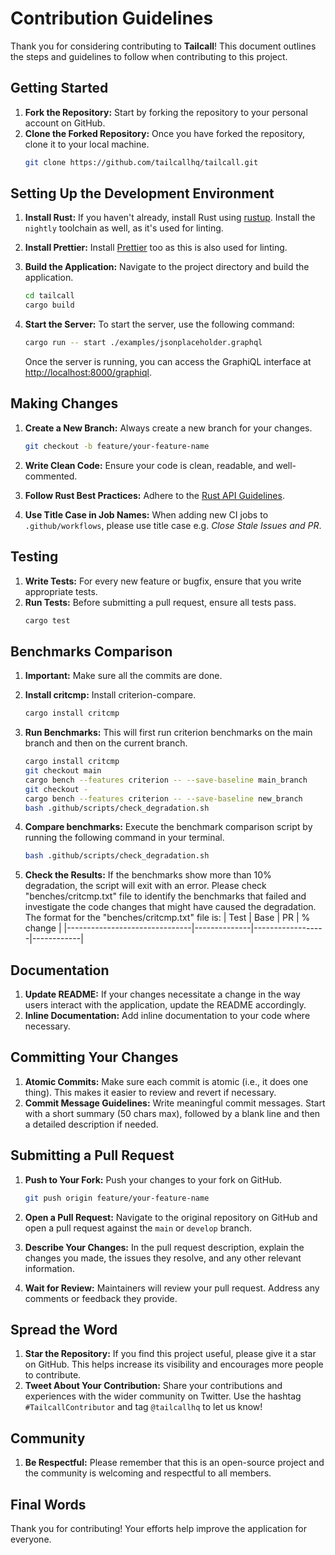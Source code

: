 # Contribution Guidelines

Thank you for considering contributing to **Tailcall**! This document outlines the steps and guidelines to follow when contributing to this project.

## Getting Started

1. **Fork the Repository:** Start by forking the repository to your personal account on GitHub.
2. **Clone the Forked Repository:** Once you have forked the repository, clone it to your local machine.
   ```bash
   git clone https://github.com/tailcallhq/tailcall.git
   ```

## Setting Up the Development Environment

1. **Install Rust:** If you haven't already, install Rust using [rustup](https://rustup.rs/). Install the `nightly` toolchain as well, as it's used for linting.
2. **Install Prettier:** Install [Prettier](https://prettier.io/) too as this is also used for linting.
3. **Build the Application:** Navigate to the project directory and build the application.

   ```bash
   cd tailcall
   cargo build
   ```

4. **Start the Server:** To start the server, use the following command:
   ```bash
   cargo run -- start ./examples/jsonplaceholder.graphql
   ```
   Once the server is running, you can access the GraphiQL interface at [http://localhost:8000/graphiql](http://localhost:8000/graphiql).

## Making Changes

1. **Create a New Branch:** Always create a new branch for your changes.

   ```bash
   git checkout -b feature/your-feature-name
   ```

2. **Write Clean Code:** Ensure your code is clean, readable, and well-commented.
3. **Follow Rust Best Practices:** Adhere to the [Rust API Guidelines](https://rust-lang.github.io/api-guidelines/about.html).
4. **Use Title Case in Job Names:** When adding new CI jobs to `.github/workflows`, please use title case e.g. _Close Stale Issues and PR_.

## Testing

1. **Write Tests:** For every new feature or bugfix, ensure that you write appropriate tests.
2. **Run Tests:** Before submitting a pull request, ensure all tests pass.
   ```bash
   cargo test
   ```

## Benchmarks Comparison

1. **Important:** Make sure all the commits are done.
2. **Install critcmp:** Install criterion-compare.
   ```bash
   cargo install critcmp
   ```
3. **Run Benchmarks:** This will first run criterion benchmarks on the main branch and then on the current branch.

   ```bash
   cargo install critcmp
   git checkout main
   cargo bench --features criterion -- --save-baseline main_branch
   git checkout -
   cargo bench --features criterion -- --save-baseline new_branch
   bash .github/scripts/check_degradation.sh

4. **Compare benchmarks:** Execute the benchmark comparison script by running the following command in your terminal.

   ```bash
   bash .github/scripts/check_degradation.sh
   ```

5. **Check the Results:** If the benchmarks show more than 10% degradation, the script will exit with an error. Please check "benches/critcmp.txt" file to identify the benchmarks that failed and investigate the code changes that might have caused the degradation.
   The format for the "benches/critcmp.txt" file is:
   | Test | Base | PR | % change |
   |-------------------------------|--------------|------------------|------------|

## Documentation

1. **Update README:** If your changes necessitate a change in the way users interact with the application, update the README accordingly.
2. **Inline Documentation:** Add inline documentation to your code where necessary.

## Committing Your Changes

1. **Atomic Commits:** Make sure each commit is atomic (i.e., it does one thing). This makes it easier to review and revert if necessary.
2. **Commit Message Guidelines:** Write meaningful commit messages. Start with a short summary (50 chars max), followed by a blank line and then a detailed description if needed.

## Submitting a Pull Request

1. **Push to Your Fork:** Push your changes to your fork on GitHub.

   ```bash
   git push origin feature/your-feature-name
   ```

2. **Open a Pull Request:** Navigate to the original repository on GitHub and open a pull request against the `main` or `develop` branch.
3. **Describe Your Changes:** In the pull request description, explain the changes you made, the issues they resolve, and any other relevant information.
4. **Wait for Review:** Maintainers will review your pull request. Address any comments or feedback they provide.

## Spread the Word

1. **Star the Repository:** If you find this project useful, please give it a star on GitHub. This helps increase its visibility and encourages more people to contribute.
2. **Tweet About Your Contribution:** Share your contributions and experiences with the wider community on Twitter. Use the hashtag `#TailcallContributor` and tag `@tailcallhq` to let us know!

## Community

1. **Be Respectful:** Please remember that this is an open-source project and the community is welcoming and respectful to all members.

## Final Words

Thank you for contributing! Your efforts help improve the application for everyone.
